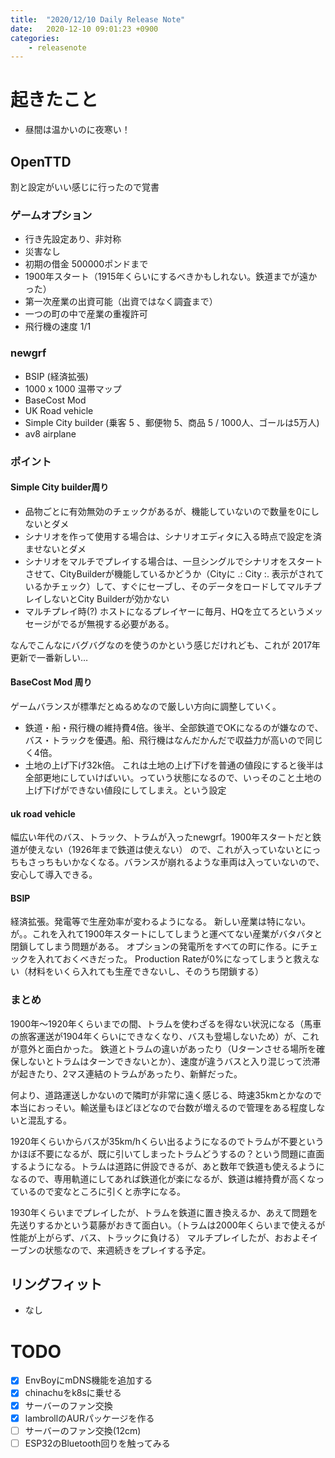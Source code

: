 ```yaml
---
title:  "2020/12/10 Daily Release Note"
date:   2020-12-10 09:01:23 +0900
categories:
	- releasenote
---
```

# 起きたこと

* 昼間は温かいのに夜寒い！

## OpenTTD

割と設定がいい感じに行ったので覚書

### ゲームオプション

* 行き先設定あり、非対称
* 災害なし
* 初期の借金 500000ポンドまで
* 1900年スタート（1915年くらいにするべきかもしれない。鉄道までが遠かった）
* 第一次産業の出資可能（出資ではなく調査まで）
* 一つの町の中で産業の重複許可
* 飛行機の速度 1/1

### newgrf

* BSIP (経済拡張)
* 1000 x 1000 温帯マップ
* BaseCost Mod 
* UK Road vehicle
* Simple City builder (乗客 5 、郵便物 5、商品 5 / 1000人、ゴールは5万人)
* av8 airplane

### ポイント

#### Simple City builder周り

* 品物ごとに有効無効のチェックがあるが、機能していないので数量を0にしないとダメ
* シナリオを作って使用する場合は、シナリオエディタに入る時点で設定を済ませないとダメ
* シナリオをマルチでプレイする場合は、一旦シングルでシナリオをスタートさせて、CityBuilderが機能しているかどうか（Cityに .: City :. 表示がされているかチェック）して、すぐにセーブし、そのデータをロードしてマルチプレイしないとCity Builderが効かない
* マルチプレイ時(?) ホストになるプレイヤーに毎月、HQを立てろというメッセージがでるが無視する必要がある。

なんでこんなにバグバグなのを使うのかという感じだけれども、これが 2017年更新で一番新しい…

#### BaseCost Mod 周り

ゲームバランスが標準だとぬるめなので厳しい方向に調整していく。

* 鉄道・船・飛行機の維持費4倍。後半、全部鉄道でOKになるのが嫌なので、バス・トラックを優遇。船、飛行機はなんだかんだで収益力が高いので同じく4倍。
* 土地の上げ下げ32k倍。 これは土地の上げ下げを普通の値段にすると後半は全部更地にしていけばいい。っていう状態になるので、いっそのこと土地の上げ下げができない値段にしてしまえ。という設定

#### uk road vehicle

幅広い年代のバス、トラック、トラムが入ったnewgrf。1900年スタートだと鉄道が使えない（1926年まで鉄道は使えない）
ので、これが入っていないとにっちもさっちもいかなくなる。バランスが崩れるような車両は入っていないので、安心して導入できる。

#### BSIP

経済拡張。発電等で生産効率が変わるようになる。
新しい産業は特にない。
が。。これを入れて1900年スタートにしてしまうと運べてない産業がバタバタと閉鎖してしまう問題がある。
オプションの発電所をすべての町に作る。にチェックを入れておくべきだった。
Production Rateが0%になってしまうと救えない（材料をいくら入れても生産できないし、そのうち閉鎖する）

### まとめ

1900年〜1920年くらいまでの間、トラムを使わざるを得ない状況になる（馬車の旅客運送が1904年くらいにできなくなり、バスも登場しないため）が、これが意外と面白かった。
鉄道とトラムの違いがあったり（Uターンさせる場所を確保しないとトラムはターンできないとか）、速度が違うバスと入り混じって渋滞が起きたり、2マス連結のトラムがあったり、新鮮だった。

何より、道路運送しかないので隣町が非常に遠く感じる、時速35kmとかなので本当におっそい。輸送量もほどほどなので台数が増えるので管理をある程度しないと混乱する。

1920年くらいからバスが35km/hくらい出るようになるのでトラムが不要というかほぼ不要になるが、既に引いてしまったトラムどうするの？という問題に直面するようになる。トラムは道路に併設できるが、あと数年で鉄道も使えるようになるので、専用軌道にしてあれば鉄道化が楽になるが、鉄道は維持費が高くなっているので変なところに引くと赤字になる。

1930年くらいまでプレイしたが、トラムを鉄道に置き換えるか、あえて問題を先送りするかという葛藤がおきて面白い。（トラムは2000年くらいまで使えるが性能が上がらず、バス、トラックに負ける）
マルチプレイしたが、おおよそイーブンの状態なので、来週続きをプレイする予定。

## リングフィット

* なし

# TODO 

- [x] EnvBoyにmDNS機能を追加する
- [x] chinachuをk8sに乗せる
- [x] サーバーのファン交換
- [x] lambrollのAURパッケージを作る
- [ ] サーバーのファン交換(12cm)
- [ ] ESP32のBluetooth回りを触ってみる
